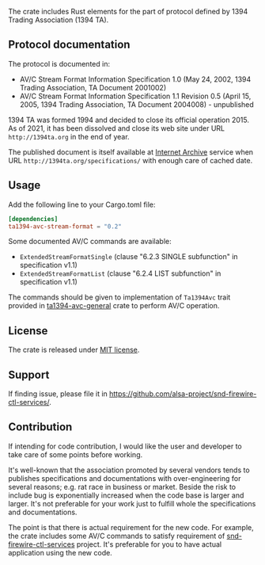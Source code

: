 The crate includes Rust elements for the part of protocol defined by 1394 Trading Association
(1394 TA).

## Protocol documentation

The protocol is documented in:

 * AV/C Stream Format Information Specification 1.0 (May 24, 2002, 1394 Trading Association, TA
   Document 2001002)
 * AV/C Stream Format Information Specification 1.1 Revision 0.5 (April 15, 2005, 1394 Trading
   Association, TA Document 2004008) - unpublished

1394 TA was formed 1994 and decided to close its official operation 2015. As of 2021, it has been
dissolved and close its web site under URL `http://1394ta.org` in the end of year.

The published document is itself available at [Internet Archive](https://archive.org/) service when
URL `http://1394ta.org/specifications/` with enough care of cached date.

## Usage

Add the following line to your Cargo.toml file:

```toml
[dependencies]
ta1394-avc-stream-format = "0.2"
```

Some documented AV/C commands are available:

 * `ExtendedStreamFormatSingle` (clause "6.2.3 SINGLE subfunction" in specification v1.1)
 * `ExtendedStreamFormatList` (clause "6.2.4 LIST subfunction" in specification v1.1)

The commands should be given to implementation of `Ta1394Avc` trait provided in
[ta1394-avc-general](https://crates.io/crates/ta1394-avc-general) crate to perform AV/C operation.

## License

The crate is released under [MIT license](https://spdx.org/licenses/MIT.html).

## Support

If finding issue, please file it in <https://github.com/alsa-project/snd-firewire-ctl-services/>.

## Contribution

If intending for code contribution, I would like the user and developer to take care of some
points before working.

It's well-known that the association promoted by several vendors tends to publishes
specifications and documentations with over-engineering for several reasons; e.g. rat race in
business or market. Beside the risk to include bug is exponentially increased when the code
base is larger and larger. It's not preferable for your work just to fulfill whole the
specifications and documentations.

The point is that there is actual requirement for the new code. For example, the crate includes
some AV/C commands to satisfy requirement of
[snd-firewire-ctl-services](https://github.com/alsa-project/snd-firewire-ctl-services/) project.
It's preferable for you to have actual application using the new code.
